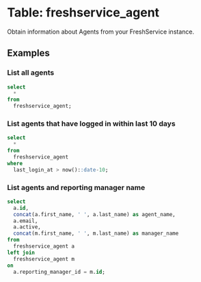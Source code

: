 # Table: freshservice_agent

Obtain information about Agents from your FreshService instance.

## Examples

### List all agents

```sql
select
  *
from
  freshservice_agent;
```

### List agents that have logged in within last 10 days

```sql
select
  *
from
  freshservice_agent
where
  last_login_at > now()::date-10;
```

### List agents and reporting manager name

```sql
select 
  a.id,
  concat(a.first_name, ' ', a.last_name) as agent_name,
  a.email,
  a.active,
  concat(m.first_name, ' ', m.last_name) as manager_name 
from 
  freshservice_agent a 
left join
  freshservice_agent m 
on 
  a.reporting_manager_id = m.id;
```
